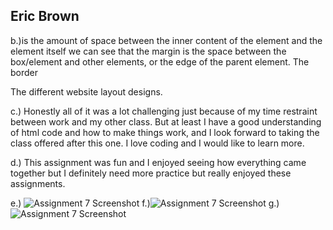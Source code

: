 <h2>Eric Brown</h2>

b.)is the amount of space between the inner content of the element and the element itself
we can see that the margin is the space between the box/element and other elements, or the edge of the parent element.
The border

The different website
layout designs.

c.) Honestly all of it was a lot challenging just because of my time restraint between work and my other class. But at least I have a good understanding
of html code and how to make things work, and I look forward to taking the class offered after this one. I love coding and I would like to learn more.

d.) This assignment was fun and I enjoyed seeing how everything came together but I definitely need more practice but really enjoyed these assignments.

e.) ![Assignment 7 Screenshot](./images/about-screenshot.JPG)
f.)![Assignment 7 Screenshot](./images/contact-screenshot.JPG)
g.)![Assignment 7 Screenshot](./images/index-screenshot.JPG)
